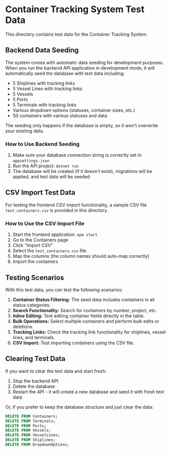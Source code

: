 # Container Tracking System Test Data

This directory contains test data for the Container Tracking System.

## Backend Data Seeding

The system comes with automatic data seeding for development purposes. When you run the backend API application in development mode, it will automatically seed the database with test data including:

- 5 Shiplines with tracking links
- 5 Vessel Lines with tracking links
- 5 Vessels
- 5 Ports
- 5 Terminals with tracking links
- Various dropdown options (statuses, container sizes, etc.)
- 50 containers with various statuses and data

The seeding only happens if the database is empty, so it won't overwrite your existing data.

### How to Use Backend Seeding

1. Make sure your database connection string is correctly set in `appsettings.json`
2. Run the API project: `dotnet run`
3. The database will be created (if it doesn't exist), migrations will be applied, and test data will be seeded

## CSV Import Test Data

For testing the frontend CSV import functionality, a sample CSV file `test_containers.csv` is provided in this directory.

### How to Use the CSV Import File

1. Start the frontend application: `npm start`
2. Go to the Containers page
3. Click "Import CSV"
4. Select the `test_containers.csv` file
5. Map the columns (the column names should auto-map correctly)
6. Import the containers

## Testing Scenarios

With this test data, you can test the following scenarios:

1. **Container Status Filtering:** The seed data includes containers in all status categories.
2. **Search Functionality:** Search for containers by number, project, etc.
3. **Inline Editing:** Test editing container fields directly in the table.
4. **Bulk Operations:** Select multiple containers and perform bulk edits or deletions.
5. **Tracking Links:** Check the tracking link functionality for shiplines, vessel lines, and terminals.
6. **CSV Import:** Test importing containers using the CSV file.

## Clearing Test Data

If you want to clear the test data and start fresh:

1. Stop the backend API
2. Delete the database
3. Restart the API - it will create a new database and seed it with fresh test data

Or, if you prefer to keep the database structure and just clear the data:

```sql
DELETE FROM Containers;
DELETE FROM Terminals;
DELETE FROM Ports;
DELETE FROM Vessels;
DELETE FROM VesselLines;
DELETE FROM Shiplines;
DELETE FROM DropdownOptions;
```